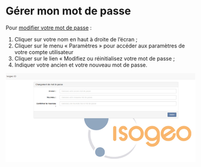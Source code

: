 # Gérer mon  mot de passe

Pour [modifier votre mot de passe](https://id.isogeo.com/change-password) :

1.	Cliquer sur votre nom en haut à droite de l’écran ;
2.	Cliquer  sur le menu « Paramètres » pour accéder aux paramètres de votre compte utilisateur
3.	Cliquer sur le lien « Modifiez ou réinitialisez votre mot de passe ;
4.	Indiquer votre ancien et votre nouveau mot de passe.

![Coordonnées utilisateur](../images/ID_password_change.png "Renseigner mes coordonnées")
